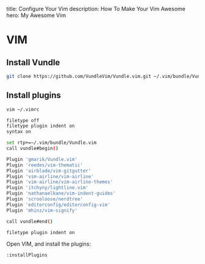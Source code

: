 title: Configure Your Vim
description: How To Make Your Vim Awesome
hero: My Awesome Vim

# VIM

## Install Vundle

```bash
git clone https://github.com/VundleVim/Vundle.vim.git ~/.vim/bundle/Vundle.vim
```

## Install plugins

```bash
vim ~/.vimrc
```

```bash
filetype off
filetype plugin indent on
syntax on

set rtp+=~/.vim/bundle/Vundle.vim
call vundle#begin()

Plugin 'gmarik/Vundle.vim'
Plugin 'reedes/vim-thematic'
Plugin 'airblade/vim-gitgutter'
Plugin 'vim-airline/vim-airline'
Plugin 'vim-airline/vim-airline-themes'
Plugin 'itchyny/lightline.vim'
Plugin 'nathanaelkane/vim-indent-guides'
Plugin 'scrooloose/nerdtree'
Plugin 'editorconfig/editorconfig-vim'
Plugin 'mhinz/vim-signify'

call vundle#end()

filetype plugin indent on
```

Open VIM, and install the plugins:

```bash
:installPlugins
```